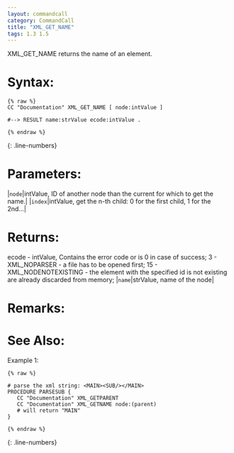 ```yaml
---
layout: commandcall
category: CommandCall
title: "XML_GET_NAME"
tags: 1.3 1.5
---
```


XML_GET_NAME returns the name of an element.

# Syntax:  

```adoscript
{% raw %}
CC "Documentation" XML_GET_NAME	[ node:intValue ]

#--> RESULT name:strValue ecode:intValue .

{% endraw %}
```
{: .line-numbers}

# Parameters:  

|`node`|intValue, ID of another node than the current for which to get the name.|
|`index`|intValue, get the n-th child: 0 for the first child, 1 for the 2nd...|

# Returns:  

ecode - intValue, Contains the error code or is 0 in case of success; 3 - XML_NOPARSER - a file has to be opened first; 15 - XML_NODENOTEXISTING - the element with the specified id is not existing are already discarded from memory;
|`name`|strValue, name of the node|

# Remarks:



# See Also:  



Example 1:

```adoscript
{% raw %}

# parse the xml string: <MAIN><SUB/></MAIN>
PROCEDURE PARSESUB {
   CC "Documentation" XML_GETPARENT
   CC "Documentation" XML_GETNAME node:(parent)
   # will return "MAIN"
}

{% endraw %}
```
{: .line-numbers}

